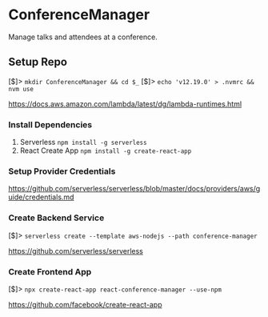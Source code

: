# ConferenceManager

Manage talks and attendees at a conference.

## Setup Repo

[$]> `mkdir ConferenceManager && cd $_`
[$]> `echo 'v12.19.0' > .nvmrc && nvm use`

https://docs.aws.amazon.com/lambda/latest/dg/lambda-runtimes.html

### Install Dependencies

1. Serverless `npm install -g serverless`
2. React Create App `npm install -g create-react-app`

### Setup Provider Credentials

https://github.com/serverless/serverless/blob/master/docs/providers/aws/guide/credentials.md

### Create Backend Service

[$]> `serverless create --template aws-nodejs --path conference-manager`

https://github.com/serverless/serverless

### Create Frontend App

[$]> `npx create-react-app react-conference-manager --use-npm`

https://github.com/facebook/create-react-app
